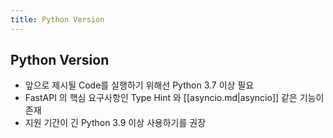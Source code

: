```yaml
---
title: Python Version
---
```


## Python Version

- 앞으로 제시될 Code를 실행하기 위해선 Python 3.7 이상 필요
- FastAPI 의 핵심 요구사항인 Type Hint 와 [[asyncio.md|asyncio]] 같은 기능이 존재
- 지원 기간이 긴 Python 3.9 이상 사용하기를 권장
